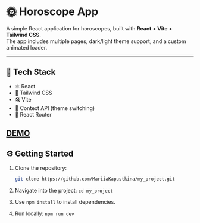 # 🌞 Horoscope App

A simple React application for horoscopes, built with **React + Vite + Tailwind CSS**.  
The app includes multiple pages, dark/light theme support, and a custom animated loader.  

---

## 🚀 Tech Stack
- ⚛️ React
- 🎨 Tailwind CSS
- 🛠️ Vite
- 🌙 Context API (theme switching)
- 🔮 React Router

[DEMO](https://horoscope-astralis.vercel.app/)
---

## ⚙️ Getting Started

1. Clone the repository:
   ```bash
   git clone https://github.com/MariiaKapustkina/my_project.git

2. Navigate into the project:
   `cd my_project`
   
3. Use `npm install` to install dependencies.

4. Run locally:
   `npm run dev`

